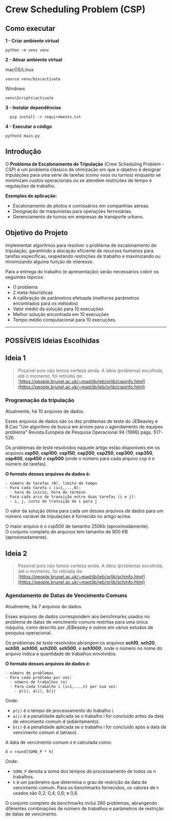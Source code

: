 # Crew Scheduling Problem (CSP)

## Como executar

**1 - Criar ambiente virtual**

```
python -m venv venv
```

**2 - Ativar ambiente virtual**

macOS/Linux

```
source venv/bin/activate
```

Windows

```
venv\Scripts\activate
```

**3 - Instalar dependências**

```
  pip install -r requirements.txt
```

**4 - Executar o código**

```
python3 main.py
```

## Introdução

O **Problema de Escalonamento de Tripulação** (Crew Scheduling Problem - CSP) é um problema clássico de otimização em que o objetivo é designar tripulações para uma série de tarefas (como voos ou turnos) enquanto se minimizam custos operacionais ou se atendem restrições de tempo e regulações de trabalho.

**Exemplos de aplicação:**

- Escalonamento de pilotos e comissários em companhias aéreas.
- Designação de maquinistas para operações ferroviárias.
- Gerenciamento de turnos em empresas de transporte urbano.

## Objetivo do Projeto

Implementar algoritmos para resolver o problema de escalonamento de tripulação, garantindo a alocação eficiente de recursos humanos para tarefas específicas, respeitando restrições de trabalho e maximizando ou minimizando alguma função de interesse.

Para a entrega do trabalho (e apresentação) serão necessários cobrir os seguintes tópicos:

- O problema
- 2 meta-heurísticas
- A calibração de parâmetros efetuada (melhores parâmetros encontrados para os métodos)
- Valor médio da solução para 10 execuções
- Melhor solução encontrada em 10 execuções
- Tempo médio computacional para 10 execuções.

---

## POSSÍVEIS Ideias Escolhidas

## Ideia 1

> Possível pois não temos certeza ainda. A ideia (problema) escolhida, até o momento, foi retirada de: [https://people.brunel.ac.uk/~mastjjb/jeb/orlib/cspinfo.html](https://people.brunel.ac.uk/~mastjjb/jeb/orlib/cspinfo.html)

### Programação da tripulação

Atualmente, há 10 arquivos de dados.

Esses arquivos de dados são os dez problemas de teste do JEBeasley e B.Cao "Um algoritmo de busca em árvore para o agendamento de equipes problema" Revista Europeia de Pesquisa Operacional 94 (1996) págs. 517-526.

Os problemas de teste resolvidos naquele artigo estão disponíveis em os arquivos **csp50**, **csp100**, **csp150**, **csp200**, **csp250**, **csp300**, **csp350**, **csp400**, **csp450** e **csp500** (onde o número para cada arquivo csp é o número de tarefas).

**O formato desses arquivos de dados é:**

```
- número de tarefas (N), limite de tempo
- Para cada tarefa i (i=1,...,N):
  - hora de início, hora de término
- Para cada arco de transição entre duas tarefas (i e j):
  - i, j, custo de transição de i para j
```

O valor da solução ótima para cada um desses arquivos de dados para um número variável de tripulações é fornecido no artigo acima.

O maior arquivo é o csp500 de tamanho 250Kb (aproximadamente).  
O conjunto completo de arquivos tem tamanho de 900 KB (aproximadamente).

## Ideia 2

> Possível pois não temos certeza ainda. A ideia (problema) escolhida, até o momento, foi retirada de: [https://people.brunel.ac.uk/~mastjjb/jeb/orlib/schinfo.html](https://people.brunel.ac.uk/~mastjjb/jeb/orlib/schinfo.html)

### Agendamento de Datas de Vencimento Comuns

Atualmente, há 7 arquivos de dados.

Esses arquivos de dados correspondem aos benchmarks usados no problema de datas de vencimento comuns restritas para uma única máquina, como descrito por JEBeasley e outros em vários estudos de pesquisa operacional.

Os problemas de teste resolvidos abrangem os arquivos **sch10**, **sch20**, **sch50**, **sch100**, **sch200**, **sch500**, e **sch1000**, onde o número no nome do arquivo indica a quantidade de trabalhos envolvidos.

**O formato desses arquivos de dados é:**

```
- número de problemas
- Para cada problema por vez:
  - número de trabalhos (n)
  - Para cada trabalho i (i=1,...,n) por sua vez:
    - p(i), a(i), b(i)
```

Onde:

- `p(i)` é o tempo de processamento do trabalho i.
- `a(i)` é a penalidade aplicada se o trabalho i for concluído antes da data de vencimento comum d (adiantamento).
- `b(i)` é a penalidade aplicada se o trabalho i for concluído após a data de vencimento comum d (atraso).

A data de vencimento comum `d` é calculada como:

```
d = round[SOMA_P * h]
```

Onde:

- `SOMA_P` denota a soma dos tempos de processamento de todos os n trabalhos.
- `h` é um parâmetro que determina o grau de restrição da data de vencimento comum. Para os benchmarks fornecidos, os valores de `h` usados são 0,2; 0,4; 0,6; e 0,8.

O conjunto completo de benchmarks inclui 280 problemas, abrangendo diferentes combinações de número de trabalhos e parâmetros de restrição de datas de vencimento.

<!--
Até o momento, o cenário escolhido para este projeto é o de **Escalonamento de Tripulação para Companhias Aéreas**.

### Cenário

Uma companhia aérea precisa definir as escalas de tripulação para um conjunto de voos. Cada voo possui uma duração e horários específicos de partida e chegada. Cada tripulação tem um limite máximo de horas de trabalho permitidas por dia e por semana, e cada membro da tripulação tem um custo associado.

### O Problema
Como atribuir tripulações a voos de forma que todos os voos sejam cobertos, minimizando o custo total de tripulação e respeitando as restrições de jornada de trabalho.

### Elementos do CSP no Cenário
- **Tarefas**: Cada voo representa uma tarefa que precisa de tripulação.
- **Agentes**: Pilotos e comissários são os agentes que executam as tarefas.
- **Matriz de custos**: O custo de atribuir um voo a uma tripulação é definido pelo custo horário da tripulação.
- **Restrições**:
  - Limitação de horas de trabalho diárias e semanais.
  - Nenhum membro da tripulação pode estar designado a dois voos simultâneos.
- **Função Objetivo**: Minimizar o custo total de alocação de tripulações.

## Estrutura do Projeto
- **Solver**: Algoritmos de solução para escalonamento de tripulações.
- **Entrada**: Dados de voos, durações e custos de tripulações.
- **Saída**: Escalonamento otimizado para as tripulações, minimizando custos.
-->
